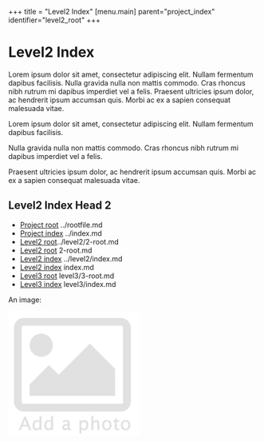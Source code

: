 +++
title = "Level2 Index"
[menu.main]
parent="project_index"
identifier="level2_root"
+++

# Level2 Index

Lorem ipsum dolor sit amet, consectetur adipiscing elit. Nullam fermentum dapibus facilisis. Nulla gravida nulla non mattis commodo. Cras rhoncus nibh rutrum mi dapibus imperdiet vel a felis. Praesent ultricies ipsum dolor, ac hendrerit ipsum accumsan quis. Morbi ac ex a sapien consequat malesuada vitae.

Lorem ipsum dolor sit amet, consectetur adipiscing elit. Nullam fermentum dapibus facilisis. 

Nulla gravida nulla non mattis commodo. Cras rhoncus nibh rutrum mi dapibus imperdiet vel a felis. 

Praesent ultricies ipsum dolor, ac hendrerit ipsum accumsan quis. Morbi ac ex a sapien consequat malesuada vitae.


## Level2 Index Head 2

* [Project root](../rootfile.md) ../rootfile.md
* [Project index](../index.md) ../index.md
* [Level2 root](../level2/2-root.md)../level2/2-root.md
* [Level2 root](2-root.md) 2-root.md
* [Level2 index](../level2/index.md) ../level2/index.md
* [Level2 index](../level2/index.md) index.md
* [Level3 root](level3/3-root.md) level3/3-root.md
* [Level3 index](level3/index.md) level3/index.md

An image:

![add](./images/baldwin.gif)